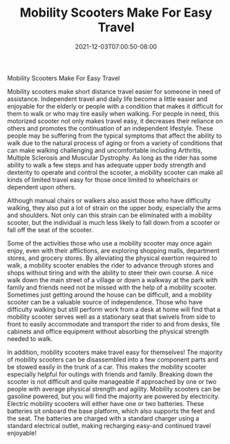 ﻿---
title: "Mobility Scooters Make For Easy Travel"
date: 2021-12-03T07:00:50-08:00
description: "mobility scooters Tips for Web Success"
featured_image: "/images/mobility scooters.jpg"
tags: ["mobility scooters"]
---

Mobility Scooters Make For Easy Travel

Mobility scooters make short distance travel easier for someone in need of assistance. Independent travel and daily life become a little easier and enjoyable for the elderly or people with a condition that makes it difficult for them to walk or who may tire easily when walking. For people in need, this motorized scooter not only makes travel easy, it decreases their reliance on others and promotes the continuation of an independent lifestyle. These people may be suffering from the typical symptoms that affect the ability to walk due to the natural process of aging or from a variety of conditions that can make walking challenging and uncomfortable including Arthritis, Multiple Sclerosis and Muscular Dystrophy.  As long as the rider has some ability to walk a few steps and has adequate upper body strength and dexterity to operate and control the scooter, a mobility scooter can make all kinds of limited travel easy for those once limited to wheelchairs or dependent upon others.

Although manual chairs or walkers also assist those who have difficulty walking, they also put a lot of strain on the upper body, especially the arms and shoulders. Not only can this strain can be eliminated with a mobility scooter, but the individual is much less likely to fall down from a scooter or fall off the seat of the scooter. 

Some of the activities those who use a mobility scooter may once again enjoy, even with their afflictions, are exploring shopping malls, department stores, and grocery stores. By alleviating the physical exertion required to walk, a mobility scooter enables the rider to advance through stores and shops without tiring and with the ability to steer their own course. A nice walk down the main street of a village or down a walkway at the park with family and friends need not be missed with the help of a mobility scooter. Sometimes just getting around the house can be difficult, and a mobility scooter can be a valuable source of independence. Those who have difficulty walking but still perform work from a desk at home will find that a mobility scooter serves well as a stationary seat that swivels from side to front to easily accommodate and transport the rider to and from desks, file cabinets and office equipment without absorbing the physical strength needed to walk.

In addition, mobility scooters make travel easy for themselves! The majority of mobility scooters can be disassembled into a few component parts and be stowed easily in the trunk of a car. This makes the mobility scooter especially helpful for outings with friends and family. Breaking down the scooter is not difficult and quite manageable if approached by one or two people with average physical strength and agility.  Mobility scooters can be gasoline powered, but you will find the majority are powered by electricity. Electric mobility scooters will either have one or two batteries. These batteries sit onboard the base platform, which also supports the feet and the seat. The batteries are charged with a standard charger using a standard electrical outlet, making recharging easy-and continued travel enjoyable! 


